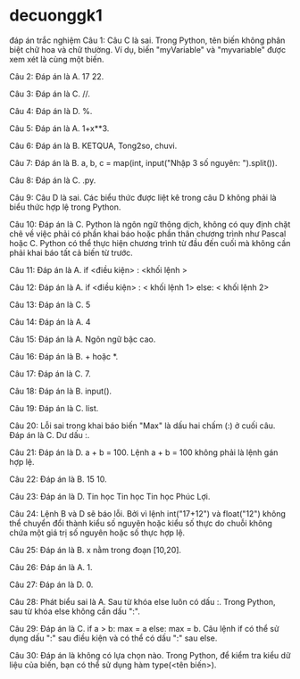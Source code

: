 # decuonggk1
đáp án trắc nghiệm
Câu 1: Câu C là sai. Trong Python, tên biến không phân biệt chữ hoa và chữ thường. Ví dụ, biến "myVariable" và "myvariable" được xem xét là cùng một biến.

Câu 2: Đáp án là A. 17 22.

Câu 3: Đáp án là C. //.

Câu 4: Đáp án là D. %.

Câu 5: Đáp án là A. 1+x**3.

Câu 6: Đáp án là B. KETQUA, Tong2so, chuvi.

Câu 7: Đáp án là B. a, b, c = map(int, input("Nhập 3 số nguyên: ").split()).

Câu 8: Đáp án là C. .py.

Câu 9: Câu D là sai. Các biểu thức được liệt kê trong câu D không phải là biểu thức hợp lệ trong Python.

Câu 10: Đáp án là C. Python là ngôn ngữ thông dịch, không có quy định chặt chẽ về việc phải có phần khai báo hoặc phần thân chương trình như Pascal hoặc C. Python có thể thực hiện chương trình từ đầu đến cuối mà không cần phải khai báo tất cả biến từ trước.

Câu 11: Đáp án là A. if <điều kiện> : <khối lệnh >

Câu 12: Đáp án là A. if <điều kiện> : < khối lệnh 1> else: < khối lệnh 2>

Câu 13: Đáp án là C. 5

Câu 14: Đáp án là A. 4

Câu 15: Đáp án là A. Ngôn ngữ bậc cao.

Câu 16: Đáp án là B. + hoặc *.

Câu 17: Đáp án là C. 7.

Câu 18: Đáp án là B. input().

Câu 19: Đáp án là C. list.

Câu 20: Lỗi sai trong khai báo biến "Max" là dấu hai chấm (:) ở cuối câu. Đáp án là C. Dư dấu :.

Câu 21: Đáp án là D. a + b = 100. Lệnh a + b = 100 không phải là lệnh gán hợp lệ.

Câu 22: Đáp án là B. 15 10.

Câu 23: Đáp án là D. Tin học Tin học Tin học Phúc Lợi.

Câu 24: Lệnh B và D sẽ báo lỗi. Bởi vì lệnh int("17+12") và float("12") không thể chuyển đổi thành kiểu số nguyên hoặc kiểu số thực do chuỗi không chứa một giá trị số nguyên hoặc số thực hợp lệ.

Câu 25: Đáp án là B. x nằm trong đoạn [10,20].

Câu 26: Đáp án là A. 1.

Câu 27: Đáp án là D. 0.

Câu 28: Phát biểu sai là A. Sau từ khóa else luôn có dấu :. Trong Python, sau từ khóa else không cần dấu ":".

Câu 29: Đáp án là C. if a > b: max = a else: max = b. Câu lệnh if có thể sử dụng dấu ":" sau điều kiện và có thể có dấu ":" sau else.

Câu 30: Đáp án là không có lựa chọn nào. Trong Python, để kiểm tra kiểu dữ liệu của biến, bạn có thể sử dụng hàm type(<tên biến>).
